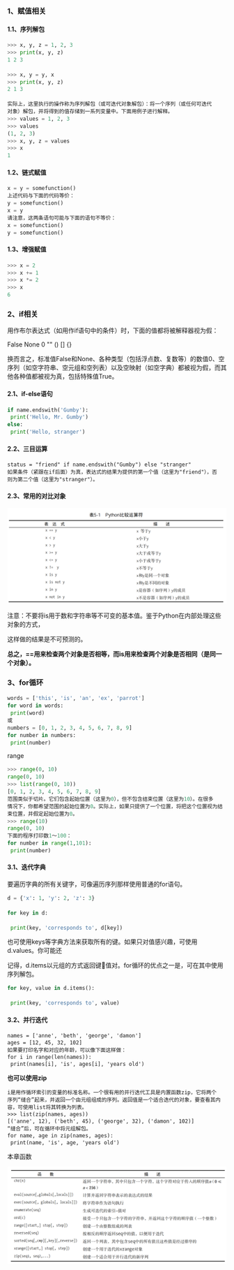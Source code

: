 ### 1、赋值相关

#### 1.1、序列解包

```python
>>> x, y, z = 1, 2, 3 
>>> print(x, y, z) 
1 2 3

>>> x, y = y, x 
>>> print(x, y, z) 
2 1 3

实际上，这里执行的操作称为序列解包（或可迭代对象解包）：将一个序列（或任何可迭代
对象）解包，并将得到的值存储到一系列变量中。下面用例子进行解释。
>>> values = 1, 2, 3 
>>> values 
(1, 2, 3) 
>>> x, y, z = values 
>>> x 
1
```

#### 1.2、链式赋值

```python
x = y = somefunction() 
上述代码与下面的代码等价：
y = somefunction() 
x = y 
请注意，这两条语句可能与下面的语句不等价：
x = somefunction() 
y = somefunction()
```

#### 1.3、增强赋值

```python
>>> x = 2 
>>> x += 1 
>>> x *= 2 
>>> x 
6
```

### 2、if相关

用作布尔表达式（如用作if语句中的条件）时，下面的值都将被解释器视为假：

False None 0 "" () [] {}

换而言之，标准值False和None、各种类型（包括浮点数、复数等）的数值0、空序列（如空字符串、空元组和空列表）以及空映射（如空字典）都被视为假，而其他各种值都被视为真，包括特殊值True。

#### 2.1、if-else语句

```python
if name.endswith('Gumby'): 
 print('Hello, Mr. Gumby') 
else: 
 print('Hello, stranger')
```

#### 2.2、三目运算

```
status = "friend" if name.endswith("Gumby") else "stranger" 
如果条件（紧跟在if后面）为真，表达式的结果为提供的第一个值（这里为"friend"），否
则为第二个值（这里为"stranger"）。
```

#### 2.3、常用的对比对象

![py-if-01](../pic/py-if-01.png)

注意：不要将is用于数和字符串等不可变的基本值。鉴于Python在内部处理这些对象的方式，

这样做的结果是不可预测的。

**总之，==用来检查两个对象是否相等，而is用来检查两个对象是否相同（是同一个对象）。**

### 3、for循环

```python
words = ['this', 'is', 'an', 'ex', 'parrot'] 
for word in words: 
 print(word) 
或
numbers = [0, 1, 2, 3, 4, 5, 6, 7, 8, 9] 
for number in numbers: 
 print(number)
```

range

```python
>>> range(0, 10) 
range(0, 10) 
>>> list(range(0, 10)) 
[0, 1, 2, 3, 4, 5, 6, 7, 8, 9] 
范围类似于切片。它们包含起始位置（这里为0），但不包含结束位置（这里为10）。在很多
情况下，你都希望范围的起始位置为0。实际上，如果只提供了一个位置，将把这个位置视为结
束位置，并假定起始位置为0。
>>> range(10) 
range(0, 10) 
下面的程序打印数1～100：
for number in range(1,101): 
 print(number)
```

#### 3.1、迭代字典

要遍历字典的所有关键字，可像遍历序列那样使用普通的for语句。

```python
d = {'x': 1, 'y': 2, 'z': 3} 

for key in d: 

 print(key, 'corresponds to', d[key]) 
```



也可使用keys等字典方法来获取所有的键。如果只对值感兴趣，可使用d.values。你可能还

记得，d.items以元组的方式返回键值对。for循环的优点之一是，可在其中使用序列解包。

```python
for key, value in d.items(): 

 print(key, 'corresponds to', value) 
```

#### 3.2、并行迭代

```
names = ['anne', 'beth', 'george', 'damon'] 
ages = [12, 45, 32, 102] 
如果要打印名字和对应的年龄，可以像下面这样做：
for i in range(len(names)): 
 print(names[i], 'is', ages[i], 'years old')
```

**也可以使用zip**

```
i是用作循环索引的变量的标准名称。一个很有用的并行迭代工具是内置函数zip，它将两个
序列“缝合”起来，并返回一个由元组组成的序列。返回值是一个适合迭代的对象，要查看其内
容，可使用list将其转换为列表。
>>> list(zip(names, ages)) 
[('anne', 12), ('beth', 45), ('george', 32), ('damon', 102)]
“缝合”后，可在循环中将元组解包。
for name, age in zip(names, ages): 
 print(name, 'is', age, 'years old')
```



本章函数

![python-if-2](../pic/python-if-2.png)